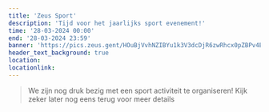 ```yaml
---
title: 'Zeus Sport'
description: 'Tijd voor het jaarlijks sport evenement!'
time: '28-03-2024 00:00'
end: '28-03-2024 23:59'
banner: 'https://pics.zeus.gent/HOuBjVvhNZIBYu1k3V3dcDjR6zwRhcx0pZBPv4En.jpg'
header_text_background: true
location:
locationlink:
---
```


> We zijn nog druk bezig met een sport activiteit te organiseren!
> Kijk zeker later nog eens terug voor meer details